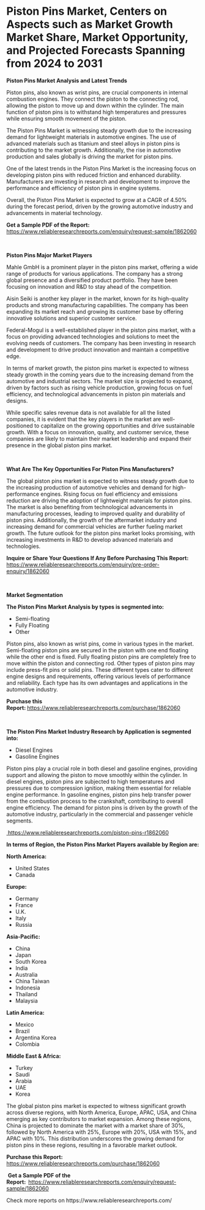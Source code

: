 <p><h1>Piston Pins Market, Centers on Aspects such as Market Growth Market Share, Market Opportunity, and Projected Forecasts Spanning from 2024 to 2031</h1></p><p><strong>Piston Pins Market Analysis and Latest Trends</strong></p>
<p><p>Piston pins, also known as wrist pins, are crucial components in internal combustion engines. They connect the piston to the connecting rod, allowing the piston to move up and down within the cylinder. The main function of piston pins is to withstand high temperatures and pressures while ensuring smooth movement of the piston.</p><p>The Piston Pins Market is witnessing steady growth due to the increasing demand for lightweight materials in automotive engines. The use of advanced materials such as titanium and steel alloys in piston pins is contributing to the market growth. Additionally, the rise in automotive production and sales globally is driving the market for piston pins.</p><p>One of the latest trends in the Piston Pins Market is the increasing focus on developing piston pins with reduced friction and enhanced durability. Manufacturers are investing in research and development to improve the performance and efficiency of piston pins in engine systems.</p><p>Overall, the Piston Pins Market is expected to grow at a CAGR of 4.50% during the forecast period, driven by the growing automotive industry and advancements in material technology.</p></p>
<p><strong>Get a Sample PDF of the Report:&nbsp;</strong> <a href="https://www.reliableresearchreports.com/enquiry/request-sample/1862060">https://www.reliableresearchreports.com/enquiry/request-sample/1862060</a></p>
<p>&nbsp;</p>
<p><strong>Piston Pins Major Market Players</strong></p>
<p><p>Mahle GmbH is a prominent player in the piston pins market, offering a wide range of products for various applications. The company has a strong global presence and a diversified product portfolio. They have been focusing on innovation and R&D to stay ahead of the competition.</p><p>Aisin Seiki is another key player in the market, known for its high-quality products and strong manufacturing capabilities. The company has been expanding its market reach and growing its customer base by offering innovative solutions and superior customer service.</p><p>Federal-Mogul is a well-established player in the piston pins market, with a focus on providing advanced technologies and solutions to meet the evolving needs of customers. The company has been investing in research and development to drive product innovation and maintain a competitive edge.</p><p>In terms of market growth, the piston pins market is expected to witness steady growth in the coming years due to the increasing demand from the automotive and industrial sectors. The market size is projected to expand, driven by factors such as rising vehicle production, growing focus on fuel efficiency, and technological advancements in piston pin materials and designs.</p><p>While specific sales revenue data is not available for all the listed companies, it is evident that the key players in the market are well-positioned to capitalize on the growing opportunities and drive sustainable growth. With a focus on innovation, quality, and customer service, these companies are likely to maintain their market leadership and expand their presence in the global piston pins market.</p></p>
<p>&nbsp;</p>
<p><strong>What Are The Key Opportunities For Piston Pins Manufacturers?</strong></p>
<p><p>The global piston pins market is expected to witness steady growth due to the increasing production of automotive vehicles and demand for high-performance engines. Rising focus on fuel efficiency and emissions reduction are driving the adoption of lightweight materials for piston pins. The market is also benefiting from technological advancements in manufacturing processes, leading to improved quality and durability of piston pins. Additionally, the growth of the aftermarket industry and increasing demand for commercial vehicles are further fueling market growth. The future outlook for the piston pins market looks promising, with increasing investments in R&D to develop advanced materials and technologies.</p></p>
<p><strong>Inquire or Share Your Questions If Any Before Purchasing This Report:</strong> <a href="https://www.reliableresearchreports.com/enquiry/pre-order-enquiry/1862060">https://www.reliableresearchreports.com/enquiry/pre-order-enquiry/1862060</a></p>
<p>&nbsp;</p>
<p><strong>Market Segmentation</strong></p>
<p><strong>The Piston Pins Market Analysis by types is segmented into:</strong></p>
<p><ul><li>Semi-floating</li><li>Fully Floating</li><li>Other</li></ul></p>
<p><p>Piston pins, also known as wrist pins, come in various types in the market. Semi-floating piston pins are secured in the piston with one end floating while the other end is fixed. Fully floating piston pins are completely free to move within the piston and connecting rod. Other types of piston pins may include press-fit pins or solid pins. These different types cater to different engine designs and requirements, offering various levels of performance and reliability. Each type has its own advantages and applications in the automotive industry.</p></p>
<p><strong>Purchase this Report:&nbsp;</strong><a href="https://www.reliableresearchreports.com/purchase/1862060">https://www.reliableresearchreports.com/purchase/1862060</a></p>
<p>&nbsp;</p>
<p><strong>The Piston Pins Market Industry Research by Application is segmented into:</strong></p>
<p><ul><li>Diesel Engines</li><li>Gasoline Engines</li></ul></p>
<p><p>Piston pins play a crucial role in both diesel and gasoline engines, providing support and allowing the piston to move smoothly within the cylinder. In diesel engines, piston pins are subjected to high temperatures and pressures due to compression ignition, making them essential for reliable engine performance. In gasoline engines, piston pins help transfer power from the combustion process to the crankshaft, contributing to overall engine efficiency. The demand for piston pins is driven by the growth of the automotive industry, particularly in the commercial and passenger vehicle segments.</p></p>
<p><a href="https://www.reliableresearchreports.com/piston-pins-r1862060">&nbsp;https://www.reliableresearchreports.com/piston-pins-r1862060</a></p>
<p><strong>In terms of Region, the Piston Pins Market Players available by Region are:</strong></p>
<p>
    <p> <strong> North America: </strong>
        <ul>
            <li>United States</li>
            <li>Canada</li>
        </ul>
        </p> 
    <p> <strong> Europe: </strong>
        <ul>
            <li>Germany</li>
            <li>France</li>
            <li>U.K.</li>
            <li>Italy</li>
            <li>Russia</li>
        </ul>
        </p> 
    <p> <strong> Asia-Pacific: </strong>
        <ul>
            <li>China</li>
            <li>Japan</li>
            <li>South Korea</li>
            <li>India</li>
            <li>Australia</li>
            <li>China Taiwan</li>
            <li>Indonesia</li>
            <li>Thailand</li>
            <li>Malaysia</li>
        </ul>
        </p> 
    <p> <strong> Latin America: </strong>
        <ul>
            <li>Mexico</li>
            <li>Brazil</li>
            <li>Argentina Korea</li>
            <li>Colombia</li>
        </ul>
        </p> 
    <p> <strong> Middle East & Africa: </strong>
        <ul>
            <li>Turkey</li>
            <li>Saudi</li>
            <li>Arabia</li>
            <li>UAE</li>
            <li>Korea</li>
        </ul>
    </p>
    </p>
<p><p>The global piston pins market is expected to witness significant growth across diverse regions, with North America, Europe, APAC, USA, and China emerging as key contributors to market expansion. Among these regions, China is projected to dominate the market with a market share of 30%, followed by North America with 25%, Europe with 20%, USA with 15%, and APAC with 10%. This distribution underscores the growing demand for piston pins in these regions, resulting in a favorable market outlook.</p></p>
<p><strong>Purchase this Report: </strong><a href="https://www.reliableresearchreports.com/purchase/1862060">https://www.reliableresearchreports.com/purchase/1862060</a></p>
<p>&nbsp;<strong>Get a Sample PDF of the Report:&nbsp;&nbsp;</strong><a href="https://www.reliableresearchreports.com/enquiry/request-sample/1862060">https://www.reliableresearchreports.com/enquiry/request-sample/1862060</a></p>
<p><strong></strong></p>
<p>Check more reports on https://www.reliableresearchreports.com/</p>